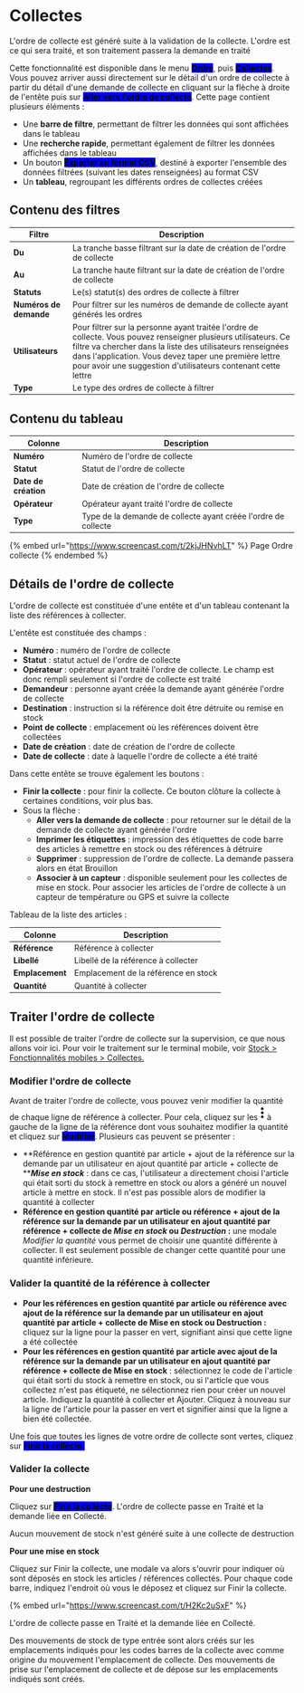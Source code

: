 # Collectes

L'ordre de collecte est généré suite à la validation de la collecte. L'ordre est ce qui sera traité, et son traitement passera la demande en traité

Cette fonctionnalité est disponible dans le menu <mark style="background-color:blue;">**Ordre**</mark>, puis <mark style="background-color:blue;">**Collectes**</mark>. Vous pouvez arriver aussi directement sur le détail d'un ordre de collecte à partir du détail d'une demande de collecte en cliquant sur la flèche à droite de l'entête puis sur <mark style="background-color:blue;">**Aller vers l'ordre de collecte**</mark>. Cette page contient plusieurs éléments :&#x20;

* Une **barre de filtre**, permettant de filtrer les données qui sont affichées dans le tableau
* Une **recherche rapide**, permettant également de filtrer les données affichées dans le tableau
* Un bouton <mark style="background-color:blue;">**Exporter au format CSV**</mark>, destiné à exporter l'ensemble des données filtrées (suivant les dates renseignées) au format CSV
* Un **tableau**, regroupant les différents ordres de collectes créées

## Contenu des filtres

| Filtre                 | Description                                                                                                                                                                                                                                                                                              |
| ---------------------- | -------------------------------------------------------------------------------------------------------------------------------------------------------------------------------------------------------------------------------------------------------------------------------------------------------- |
| **Du**                 | La tranche basse filtrant sur la date de création de l'ordre de collecte                                                                                                                                                                                                                                 |
| **Au**                 | La tranche haute filtrant sur la date de création de l'ordre de collecte                                                                                                                                                                                                                                 |
| **Statuts**            | Le(s) statut(s) des ordres de collecte à filtrer                                                                                                                                                                                                                                                         |
| **Numéros de demande** | Pour filtrer sur les numéros de demande de collecte ayant générés les ordres                                                                                                                                                                                                                             |
| **Utilisateurs**       | Pour filtrer sur la personne ayant traitée l'ordre de collecte. Vous pouvez renseigner plusieurs utilisateurs. Ce filtre va chercher dans la liste des utilisateurs renseignées dans l'application. Vous devez taper une première lettre pour avoir une suggestion d'utilisateurs contenant cette lettre |
| **Type**               | Le type des ordres de collecte à filtrer                                                                                                                                                                                                                                                                 |

## Contenu du tableau

| Colonne              | Description                                                    |
| -------------------- | -------------------------------------------------------------- |
| **Numéro**           | Numéro de l'ordre de collecte                                  |
| **Statut**           | Statut de l'ordre de collecte                                  |
| **Date de création** | Date de création de l'ordre de collecte                        |
| **Opérateur**        | Opérateur ayant traité l'ordre de collecte                     |
| **Type**             | Type de la demande de collecte ayant créée l'ordre de collecte |

{% embed url="https://www.screencast.com/t/2kjJHNvhLT" %}
Page Ordre collecte
{% endembed %}

## Détails de l'ordre de collecte

L'ordre de collecte est constituée d'une entête et d'un tableau contenant la liste des références à collecter.

L'entête est constituée des champs :&#x20;

* **Numéro** : numéro de l'ordre de collecte
* **Statut** : statut actuel de l'ordre de collecte
* **Opérateur** : opérateur ayant traité l'ordre de collecte. Le champ est donc rempli seulement si l'ordre de collecte est traité
* **Demandeur** : personne ayant créée la demande ayant générée l'ordre de collecte
* **Destination** : instruction si la référence doit être détruite ou remise en stock
* **Point de collecte** : emplacement où les références doivent être collectées
* **Date de création** : date de création de l'ordre de collecte
* **Date de collecte** : date à laquelle l'ordre de collecte a été traité

Dans cette entête se trouve également les boutons :&#x20;

* **Finir la collecte** : pour finir la collecte. Ce bouton clôture la collecte à certaines conditions, voir plus bas.&#x20;
* Sous la flèche :&#x20;
  * **Aller vers la demande de collecte** : pour retourner sur le détail de la demande de collecte ayant générée l'ordre
  * **Imprimer les étiquettes** : impression des étiquettes de code barre des articles à remettre en stock ou des références à détruire
  * **Supprimer** : suppression de l'ordre de collecte. La demande passera alors en état Brouillon
  * **Associer à un capteur** : disponible seulement pour les collectes de mise en stock. Pour associer les articles de l'ordre de collecte à un capteur de température ou GPS et suivre la collecte

Tableau de la liste des articles :&#x20;

| Colonne         | Description                          |
| --------------- | ------------------------------------ |
| **Référence**   | Référence à collecter                |
| **Libellé**     | Libellé de la référence à collecter  |
| **Emplacement** | Emplacement de la référence en stock |
| **Quantité**    | Quantité à collecter                 |

## Traiter l'ordre de collecte

Il est possible de traiter l'ordre de collecte sur la supervision, ce que nous allons voir ici. Pour voir le traitement sur le terminal mobile, voir [Stock > Fonctionnalités mobiles > Collectes.](../../fonctionnalites-mobile/stock-i-collecte.md)

### Modifier l'ordre de collecte&#x20;

Avant de traiter l'ordre de collecte, vous pouvez venir modifier la quantité de chaque ligne de référence à collecter. Pour cela, cliquez sur les<img src="../../../.gitbook/assets/3-points.png" alt="" data-size="line">à gauche de la ligne de la référence dont vous souhaitez modifier la quantité et cliquez sur <mark style="background-color:blue;">**Modifier**</mark>. Plusieurs cas peuvent se présenter :&#x20;

* **Référence en gestion quantité par article + ajout de la référence sur la demande par un utilisateur en ajout quantité par article + collecte de **_**Mise en stock**_ : dans ce cas, l'utilisateur a directement choisi l'article qui était sorti du stock à remettre en stock ou alors a généré un nouvel article à mettre en stock. Il n'est pas possible alors de modifier la quantité à collecter
* **Référence en gestion quantité par article ou référence + ajout de la référence sur la demande par un utilisateur en ajout quantité par référence + collecte de **_**Mise en stock**_** ou **_**Destruction**_** :** une modale _Modifier la quantité_ vous permet de choisir une quantité différente à collecter. Il est seulement possible de changer cette quantité pour une quantité inférieure.

### Valider la quantité de la référence à collecter

* **Pour les références en gestion quantité par article ou référence avec ajout de la référence sur la demande par un utilisateur en ajout quantité par article + collecte de Mise en stock ou Destruction :** cliquez sur la ligne pour la passer en vert, signifiant ainsi que cette ligne a été collectée
* **Pour les références en gestion quantité par article avec ajout de la référence sur la demande par un utilisateur en ajout quantité par référence + collecte de Mise en stock**  : sélectionnez le code de l'article qui était sorti du stock à remettre en stock, ou si l'article que vous collectez n'est pas étiqueté, ne sélectionnez rien pour créer un nouvel article. Indiquez la quantité à collecter et Ajouter. Cliquez à nouveau sur la ligne de l'article pour la passer en vert et signifier ainsi que la ligne a bien été collectée.&#x20;

Une fois que toutes les lignes de votre ordre de collecte sont vertes, cliquez sur <mark style="background-color:blue;">**Finir la collecte.**</mark>

### Valider la collecte&#x20;

**Pour une destruction**

Cliquez sur <mark style="background-color:blue;">**Finir la collecte**</mark>. L'ordre de collecte passe en Traité et la demande liée en Collecté.

Aucun mouvement de stock n'est généré suite à une collecte de destruction

**Pour une mise en stock**

Cliquez sur Finir la collecte, une modale va alors s'ouvrir pour indiquer où sont déposés en stock les articles / références collectés. Pour chaque code barre, indiquez l'endroit où vous le déposez et cliquez sur Finir la collecte.

{% embed url="https://www.screencast.com/t/H2Kc2uSxF" %}

L'ordre de collecte passe en Traité et la demande liée en Collecté.

Des mouvements de stock de type entrée sont alors créés sur les emplacements indiqués pour les codes barres de la collecte avec comme origine du mouvement l'emplacement de collecte. Des mouvements de prise sur l'emplacement de collecte et de dépose sur les emplacements indiqués sont créés.



